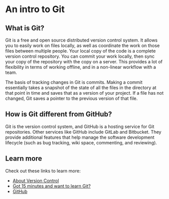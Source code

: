 # An intro to Git


## What is Git?
Git is a free and open source distributed version control system. It allows you to easily work on files locally, as well as coordinate the work on those files between multiple people. Your local copy of the code is a complete version control repository. You can commit your work locally, then sync your copy of the repository with the copy on a server. This provides a lot of flexibility in terms of working offline, and in a non-linear workflow with a team. 

The basis of tracking changes in Git is commits. Making a commit essentially takes a snapshot of the state of all the files in the directory at that point in time and saves that as a version of your project. If a file has not changed, Git saves a pointer to the previous version of that file. 

## How is Git different from GitHub?

Git is the version control system, and GitHub is a hosting service for Git repositories. Other services like GitHub include GitLab and Bitbucket. They provide additional features that help manage the software development lifecycle (such as bug tracking, wiki space, commenting, and reviewing).

## Learn more

Check out these links to learn more:
* [About Version Control](https://git-scm.com/book/en/v2/Getting-Started-About-Version-Control)
* [Got 15 minutes and want to learn Git?](https://try.github.io/levels/1/challenges/1)
* [GitHub](https://github.com/)